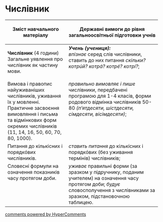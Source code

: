 <div id="hypercomments_widget" class="js-hypercomments-widget invisible"></div>

# Числівник   

<table>
<thead>
  <tr>
    <th width="40%" align="center"><p>Зміст навчального матеріалу</p></td>
    <th width="60%" align="center"><p>Державні вимоги до рівня загальноосвітньої підготовки учнів</p></td>
  </tr>
</thead>
<tbody>
  <tr>
    <td width="40%" style="vertical-align:top !important;">
    <p><b>Числівник</b> (4 години)<br>
Загальне уявлення про числівник як частину мови. </td>
    <td width="60%" style="vertical-align:top !important;">
<i><b>Учень (учениця):</b></i><br>
<i>впізнає</i> серед слів числівники, ставить до них питання <i>скільки? котрúй? котрá? котрé? котрі́?</i>;</td>
  </tr>
  <tr>
    <td width="40%" style="vertical-align:top !important;">
Вимова і правопис найуживаніших числівників, уживання їх у мовленні. <br>
Практичне засвоєння вимовляння і письма та відмінкових форм окремих числівників (11, 14, 16, 50, 60, 70, 80, 1000).<br>
</td>
    <td width="60%" style="vertical-align:top !important;">
<i>правильно вимовляє і пише</i> числівники, передбачені програмою для 1-4 класів, форми родового відмінка числівників 50-80 <i>(п’ятдесяти, шістдесяти, сімдесяти, вісімдесяти)</i>; </td>
  </tr>
  <tr>
    <td width="40%" style="vertical-align:top !important;">
Питання до кількісних і порядкóвих числівників.</td>
    <td width="60%" style="vertical-align:top !important;">
<i>ставить питання</i> до кількісних і порядкóвих (без уживання термінів) числівників; </td>
  </tr>
  <tr>
    <td width="40%" style="vertical-align:top !important;">
Словесні формули на означення показників часу протягом доби.</td>
    <td width="60%" style="vertical-align:top !important;">
<i>уживає</i> правильні форми (за зразком у підручнику, поданим учителем) на означення часу протягом доби; <i>будує</i> словосполучення з числівниками за зразком, підстановочною таблицею.</td>
  </tr>
</tbody>
</table>

<div class="js-hypercomments-container">
<a href="http://hypercomments.com" class="hc-link" title="comments widget">comments powered by HyperComments</a>
</div>